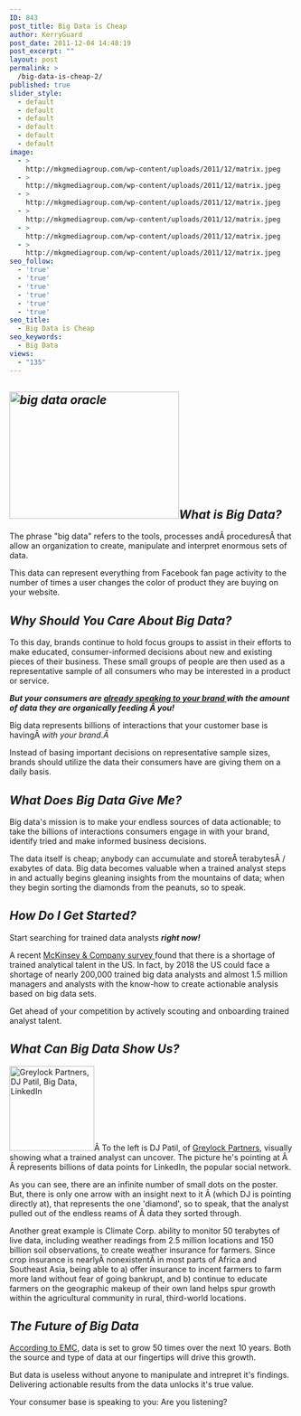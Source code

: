 ```yaml
---
ID: 843
post_title: Big Data is Cheap
author: KerryGuard
post_date: 2011-12-04 14:48:19
post_excerpt: ""
layout: post
permalink: >
  /big-data-is-cheap-2/
published: true
slider_style:
  - default
  - default
  - default
  - default
  - default
  - default
image:
  - >
    http://mkgmediagroup.com/wp-content/uploads/2011/12/matrix.jpeg
  - >
    http://mkgmediagroup.com/wp-content/uploads/2011/12/matrix.jpeg
  - >
    http://mkgmediagroup.com/wp-content/uploads/2011/12/matrix.jpeg
  - >
    http://mkgmediagroup.com/wp-content/uploads/2011/12/matrix.jpeg
  - >
    http://mkgmediagroup.com/wp-content/uploads/2011/12/matrix.jpeg
  - >
    http://mkgmediagroup.com/wp-content/uploads/2011/12/matrix.jpeg
seo_follow:
  - 'true'
  - 'true'
  - 'true'
  - 'true'
  - 'true'
  - 'true'
seo_title:
  - Big Data is Cheap
seo_keywords:
  - Big Data
views:
  - "135"
---
```

<h2><em style="text-align: left;"><img class="alignleft size-medium wp-image-217" title="binary_data" src="http://mkgmediagroup.com/wp-content/uploads/2011/12/binary_data-300x225.jpg" alt="big data oracle" width="300" height="225" />What is Big Data?</em></h2>
<p style="text-align: left;">The phrase "big data" refers to the tools, processes andÂ proceduresÂ that allow an organization to create, manipulate and interpret enormous sets of data.</p>
<p style="text-align: left;">This data can represent everything from Facebook fan page activity to the number of times a user changes the color of product they are buying on your website.</p>

<h2 style="text-align: left;"><em>Why Should You Care About Big Data?</em></h2>
<p style="text-align: left;">To this day, brands continue to hold focus groups to assist in their efforts to make educated, consumer-informed decisions about new and existing pieces of their business. These small groups of people are then used as a representative sample of all consumers who may be interested in a product or service.</p>
<p style="text-align: left;"><em><strong>But your consumers are <span style="text-decoration: underline;">already speaking to your brand </span>with the amount of data they are organically feeding Â you!</strong></em></p>
<p style="text-align: left;">Big data represents billions of interactions that your customer base is havingÂ <em>with your brand.Â </em></p>
<p style="text-align: left;">Instead of basing important decisions on representative sample sizes, brands should utilize the data their consumers have are giving them on a daily basis.</p>

<h2 style="text-align: left;"><em>What Does Big Data Give Me?</em></h2>
<p style="text-align: left;">Big data's mission is to make your endless sources of data actionable; to take the billions of interactions consumers engage in with your brand, identify tried and make informed business decisions.</p>
<p style="text-align: left;">The data itself is cheap; anybody can accumulate and storeÂ terabytesÂ / exabytes of data. Big data becomes valuable when a trained analyst steps in and actually begins gleaning insights from the mountains of data; when they begin sorting the diamonds from the peanuts, so to speak.</p>

<h2 style="text-align: left;"><em>How Do I Get Started?</em></h2>
<p style="text-align: left;">Start searching for trained data analysts <em><strong>right now!</strong></em></p>
<p style="text-align: left;">A recent <a href="http://www.mckinsey.com/Insights/MGI/Research/Technology_and_Innovation/Big_data_The_next_frontier_for_innovation" target="_blank">McKinsey &amp; Company survey </a>found that there is a shortage of trained analytical talent in the US. In fact, by 2018 the US could face a shortage of nearly 200,000 trained big data analysts and almost 1.5 million managers and analysts with the know-how to create actionable analysis based on big data sets.</p>
<p style="text-align: left;">Get ahead of your competition by actively scouting and onboarding trained analyst talent.</p>

<h2 style="text-align: left;"><em>What Can Big Data Show Us?</em></h2>
<p style="text-align: left;"><a href="http://mkgmediagroup.com/wp-content/uploads/2011/12/DJ-Patil.jpeg"><img class="alignleft size-thumbnail wp-image-218" title="DJ Patil of Greylock Partners" src="http://mkgmediagroup.com/wp-content/uploads/2011/12/DJ-Patil-150x150.jpg" alt="Greylock Partners, DJ Patil, Big Data, LinkedIn" width="150" height="150" /></a>Â To the left is DJ Patil, of <a href="http://www.greylock.com/" target="_blank">Greylock Partners</a>, visually showing what a trained analyst can uncover. The picture he's pointing at Â  Â represents billions of data points for LinkedIn, the popular social network.</p>
<p style="text-align: left;">As you can see, there are an infinite number of small dots on the poster. But, there is only one arrow with an insight next to it Â (which DJ is pointing directly at), that represents the one 'diamond', so to speak, that the analyst pulled out of the endless reams of Â data they sorted through.</p>
<p style="text-align: left;">Another great example is Climate Corp. ability to monitor 50 terabytes of live data, including weather readings from 2.5 million locations and 150 billion soil observations, to create weather insurance for farmers. Since crop insurance is nearlyÂ nonexistentÂ in most parts of Africa and Southeast Asia, being able to a) offer insurance to incent farmers to farm more land without fear of going bankrupt, and b) continue to educate farmers on the geographic makeup of their own land helps spur growth within the agricultural community in rural, third-world locations.</p>

<h2 style="text-align: left;"><em>The Future of Big Data</em></h2>
<p style="text-align: left;"><a href="http://www.emc.com/microsites/bigdata/index.htm" target="_blank">According to EMC</a>, data is set to grow 50 times over the next 10 years. Both the source and type of data at our fingertips will drive this growth.</p>
<p style="text-align: left;">But data is useless without anyone to manipulate and intrepret it's findings. Delivering actionable results from the data unlocks it's true value.</p>
<p style="text-align: left;">Your consumer base is speaking to you: Are you listening?</p>